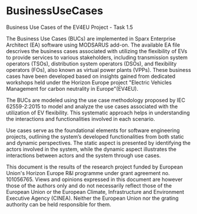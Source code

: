 # BusinessUseCases
Business Use Cases of the EV4EU Project - Task 1.5

The Business Use Cases (BUCs) are implemented in Sparx Enterprise Architect (EA) software using MODSARUS add-on. The available EA file descrives the business cases associated with utilizing the flexibility of EVs to provide services to various stakeholders, including transmission system operators (TSOs), distribution system operators (DSOs), and flexibility operators (FOs), also known as virtual power plants (VPPs). These business cases have been developed based on insights gained from dedicated workshops held under the Horizon Europe project "Electric Vehicles Management for carbon neutrality in Europe"(EV4EU).

The BUCs are modeled using the use case methodology proposed by IEC 62559-2:2015 to model and analyze the use cases associated with the utilization of EV flexibility. This systematic approach helps in understanding the interactions and functionalities involved in each scenario.

Use cases serve as the foundational elements for software engineering projects, outlining the system’s developed functionalities from both static and dynamic perspectives. The static aspect is presented by identifying the actors involved in the system, while the dynamic aspect illustrates the interactions between actors and the system through use cases.

This document is the results of the research project funded by European Union's ́Horizon Europe R&I programme under grant agreement no. 101056765. Views and opinions expressed in this document are however those of the authors only and do not necessarily reflect those of the European Union or the European Climate, Infrastructure and Environment Executive Agency (CINEA). Neither the European Union nor the grating authority can be held responsible for them.
